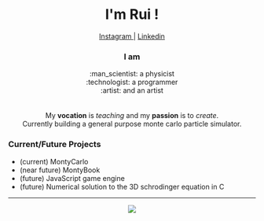 <h1 align = "center"> I'm Rui ! </h1>

<div align = "center"> 
  <a href="https://www.instagram.com/ruicampos123/"> Instagram </a> | <a href="https://www.linkedin.com/in/ruifilipecampos/"> Linkedin </a>
</div>

<h3 align = "center">  I am </h3>
<div align = "center"> 
:man_scientist: a physicist <br>
:technologist: a programmer <br>
:artist: and an artist  <br>

  <br>
  <br>
  My <b>vocation</b> is <i>teaching</i> and my <b>passion</b> is to <i>create</i>. <br>
  Currently building a general purpose monte carlo particle simulator.
  
</div>


<h3>Current/Future Projects </h3>

- (current) MontyCarlo
- (near future) MontyBook
- (future) JavaScript game engine
- (future) Numerical solution to the 3D schrodinger equation in C


---
<div align = "center">
<img  src = "https://github-readme-stats.vercel.app/api/top-langs/?username=RuiFilipeCampos">
</div>


